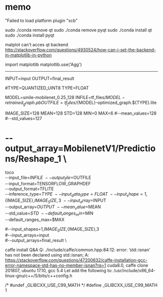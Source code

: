 # memo


"Failed to load platform plugin "xcb" 

sudo ./conda remove qt
sudo ./conda remove pyqt
sudo ./conda install qt
sudo ./conda install pyqt


matplot can't acces qt backend
http://stackoverflow.com/questions/4930524/how-can-i-set-the-backend-in-matplotlib-in-python

import matplotlib
matplotlib.use('Agg')

---------------
INPUT=input
OUTPUT=final_result

#TYPE=QUANTIZED_UINT8
TYPE=FLOAT

MODEL=smile-mobilenet_0.25_128
INFILE=tf_files/${MODEL}-retrained_graph.pb
OUTFILE=tf_files/${MODEL}-optimized_graph.${TYPE}.lite

IMAGE_SIZE=128
MEAN=128 
STD=128
MIN=0
MAX=6
  #--mean_values=128 \
  #--std_values=127

#  --output_array=MobilenetV1/Predictions/Reshape_1 \
  
toco \
  --input_file=$INFILE \
  --output_file=$OUTFILE \
  --input_format=TENSORFLOW_GRAPHDEF \
  --output_format=TFLITE \
  --inference_type=$TYPE \
  --input_data_type=FLOAT \
  --input_shape=1,${IMAGE_SIZE},${IMAGE_SIZE},3 \
  --input_array=$INPUT \
  --output_array=$OUTPUT \
  --mean_value=$MEAN \
  --std_value=$STD \
  --default_ranges_min=$MIN \
  --default_ranges_max=$MAX 
    
  #--input_shapes=1,${IMAGE_SIZE},${IMAGE_SIZE},3 \
  #--input_arrays=input \
  #--output_arrays=final_result \

caffe install Q&A
Q: ./include/caffe/common.hpp:84:12: error: ‘std::isnan’ has not been declared
 using std::isnan;
A:  https://stackoverflow.com/questions/47200632/caffe-installation-gcc-error-namespace-std-has-no-member-isnan?rq=1
cuda8.0, caffe clone 201807, ubuntu 17.10, gcc 5.4
Let add the following to:
/usr/include/x86_64-linux-gnu/c++/5/bits/c++config.h

/* #undef _GLIBCXX_USE_C99_MATH */
#define  _GLIBCXX_USE_C99_MATH  1 

